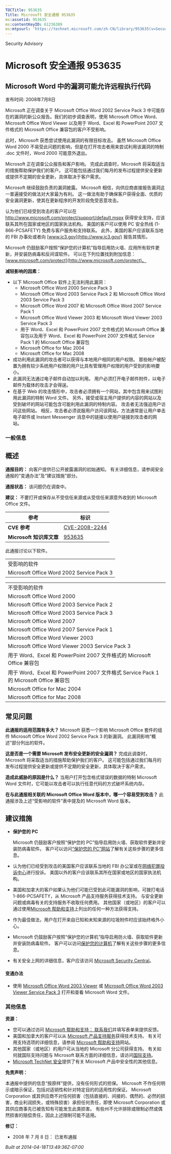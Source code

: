 ```yaml
---
TOCTitle: 953635
Title: Microsoft 安全通报 953635
ms:assetid: 953635
ms:contentKeyID: 61236389
ms:mtpsurl: 'https://technet.microsoft.com/zh-CN/library/953635(v=Security.10)'
---
```


Security Advisory

Microsoft 安全通报 953635
=========================

Microsoft Word 中的漏洞可能允许远程执行代码
-------------------------------------------

发布时间: 2008年7月8日

Microsoft 正在调查关于 Microsoft Office Word 2002 Service Pack 3 中可能存在的漏洞的新公众报告。我们的初步调查表明，使用 Microsoft Office Word、Microsoft Office Word Viewer 以及用于 Word、Excel 和 PowerPoint 2007 文件格式的 Microsoft Office 兼容包的客户不受影响。

此时，Microsoft 获悉尝试使用此漏洞的有限目标攻击。 虽然 Microsoft Office Word 2000 不易受此问题的影响，但是在打开攻击者用来尝试利用该漏洞的特制 .doc 文件时，Word 2000 可能意外退出。

Microsoft 正在调查公众报告和客户影响。 完成此调查时，Microsoft 将采取适当的措施帮助保护我们的客户。 这可能包括通过我们每月的发布过程提供安全更新或提供不定期的安全更新，具体取决于客户需求。

Microsoft 继续鼓励负责的漏洞披露。 Microsoft 相信，向供应商直接报告漏洞这一普遍接受的做法对大家最为有利。 这一做法有助于确保客户获得全面、优质的安全漏洞更新，使其在更新程序的开发阶段免受恶意攻击。

认为他们已经受到攻击的客户可以在 <http://www.microsoft.com/protect/support/default.mspx> 获得安全支持，应该联系其所在国家或地区的国家执法机构。 美国的客户可以使用 PC 安全热线 (1-866-PCSAFETY) 免费与客户服务和支持联系。 此外，美国的客户应该联系当地的 FBI 办事处或者向 [www.ic3.gov](http://www.ic3.gov/) 报告其情形。

Microsoft 仍鼓励客户按照“保护您的计算机”指导启用防火墙、应用所有软件更新，并安装防病毒和反间谍软件。 可以在下列位置找到附加信息： [www.microsoft.com/protect](http://www.microsoft.com/protect)。

**减轻影响的因素：**

-   以下 Microsoft Office 软件上无法利用此漏洞：
    -   Microsoft Office Word 2000 Service Pack 3
    -   Microsoft Office Word 2003 Service Pack 2 和 Microsoft Office Word 2003 Service Pack 3
    -   Microsoft Office Word 2007 和 Microsoft Office Word 2007 Service Pack 1
    -   Microsoft Office Word Viewer 2003 和 Microsoft Word Viewer 2003 Service Pack 3
    -   用于 Word、Excel 和 PowerPoint 2007 文件格式的 Microsoft Office 兼容包以及用于 Word、Excel 和 PowerPoint 2007 文件格式 Service Pack 1 的 Microsoft Office 兼容包
    -   Microsoft Office for Mac 2004
    -   Microsoft Office for Mac 2008
-   成功利用此漏洞的攻击者可以获得与本地用户相同的用户权限。 那些帐户被配置为拥有较少系统用户权限的用户比具有管理用户权限的用户受到的影响要小。
-   此漏洞无法通过电子邮件自动加以利用。 用户必须打开电子邮件附件，以电子邮件为载体的攻击才会得逞。
-   在基于 Web 的攻击情形中，攻击者必须拥有一个网站，其中包含用来试图利用此漏洞的特制 Word 文件。 另外，接受或宿主用户提供的内容的网站以及受到破坏的网站可能包含可能利用此漏洞的特制内容。 攻击者无法强迫用户访问这些网站。 相反，攻击者必须说服用户访问该网站，方法通常是让用户单击电子邮件或 Instant Messenger 消息中的链接以使用户链接到攻击者的网站。

### 一般信息

概述
----

<span></span>
**通报目的：** 向客户提供已公开披露漏洞的初始通知。 有关详细信息，请参阅安全通报的“变通办法”及“建议措施”部分。

**通报状态：** 该问题仍在调查中。

**建议：** 不要打开或保存从不受信任来源或从受信任来源意外收到的 Microsoft Office 文件。

| 参考                     | 标识                                                                             |
|--------------------------|----------------------------------------------------------------------------------|
| **CVE 参考**             | [CVE-2008-2244](http://www.cve.mitre.org/cgi-bin/cvename.cgi?name=cve-2008-2244) |
| **Microsoft 知识库文章** | [953635](http://support.microsoft.com/kb/953635)                                 |

此通报讨论以下软件。

|                                           |
|-------------------------------------------|
| 受影响的软件                              |
| Microsoft Office Word 2002 Service Pack 3 |

|                                                                                        |
|----------------------------------------------------------------------------------------|
| 不受影响的软件                                                                         |
| Microsoft Office Word 2000                                                             |
| Microsoft Office Word 2003 Service Pack 2                                              |
| Microsoft Office Word 2003 Service Pack 3                                              |
| Microsoft Office Word 2007                                                             |
| Microsoft Office Word 2007 Service Pack 1                                              |
| Microsoft Office Word Viewer 2003                                                      |
| Microsoft Office Word Viewer 2003 Service Pack 3                                       |
| 用于 Word、Excel 和 PowerPoint 2007 文件格式的 Microsoft Office 兼容包                 |
| 用于 Word、Excel 和 PowerPoint 2007 文件格式 Service Pack 1 的 Microsoft Office 兼容包 |
| Microsoft Office for Mac 2004                                                          |
| Microsoft Office for Mac 2008                                                          |

常见问题
--------

<span></span>
**此通报的适用范围有多大？**
Microsoft 获悉一个影响 Microsoft Office 套件的组件 Microsoft Office Word 2002 Service Pack 3 的新漏洞。 此漏洞影响“概述”部分列出的软件。

**这是否是一个需要 Microsoft 发布安全更新的安全漏洞？**
完成此调查时，Microsoft 将采取适当的措施帮助保护我们的客户。 这可能包括通过我们每月的发布过程提供安全更新或提供不定期的安全更新，具体取决于客户需求。

**造成此威胁的原因是什么？**
当用户打开包含格式错误的数据的特制 Microsoft Word 文件时，它可能以攻击者可以执行任意代码的方式破坏系统内存。

**在与此通报相关联的 Microsoft Office Word 版本中，哪一个容易受到攻击？**
此通报涉及上述“受影响的软件”表中提及的 Microsoft Word 版本。

建议措施
--------

<span></span>
-   **保护您的 PC**

    Microsoft 仍鼓励客户按照“保护您的 PC”指导启用防火墙、获取软件更新并安装防病毒软件。 客户可以访问[“保护您的 PC”网站](http://www.microsoft.com/protect)了解有关这些步骤的更多信息。

-   认为他们已经受到攻击的美国客户应该联系当地的 FBI 办公室或在[网络犯罪投诉中心](http://go.microsoft.com/fwlink/?linkid=79545)进行投诉。 美国以外的客户应该联系其所在国家或地区的国家执法机构。
-   美国和加拿大的客户如果认为他们可能已受到此可能漏洞的影响，可拨打电话 1-866-PCSAFETY，从 Microsoft 产品支持服务获得技术支持。 与安全更新问题或病毒有关的支持服务不收取任何费用。 其他国家（或地区）的客户可以通过使用[Microsoft 帮助和支持](http://support.microsoft.com/default.aspx?ln=zh-cn)上列出的任何一种方法获得支持。
-   作为最佳做法，用户在打开来自已知和未知来源的垃圾附件时应该始终格外小心。
-   Microsoft 仍鼓励客户按照“保护您的计算机”指导启用防火墙、获取软件更新并安装防病毒软件。 客户可以访问[保护您的计算机](http://www.microsoft.com/protect/computer/default.mspx)了解有关这些步骤的更多信息。
-   有关安全上网的详细信息，客户应该访问 [Microsoft Security Central](http://www.microsoft.com/security/default.mspx)。

#### 变通办法

-   使用 [Microsoft Office Word 2003 Viewer](http://www.microsoft.com/downloads/details.aspx?familyid=95e24c87-8732-48d5-8689-ab826e7b8fdf&displaylang=en) 或 [Microsoft Office Word 2003 Viewer Service Pack 3](http://www.microsoft.com/downloads/details.aspx?familyid=c6e56e97-17d7-4c48-9b2e-474cb3cdcc45&displaylang=en) 打开和查看 Microsoft Word 文件。

### 其他信息

**资源：**

-   您可以通过访问 [Microsoft 帮助和支持： 联系我们](https://support.microsoft.com/common/survey.aspx?scid=sw;en;1257&amp;showpage=1&amp;ws=technet&amp;sd=tech)并填写表单来提供反馈。
-   美国和加拿大的客户可以从 [Microsoft 产品支持服务](http://go.microsoft.com/fwlink/?linkid=21131)获得技术支持。 有关可用支持选项的详细信息，请参阅 [Microsoft 帮助和支持](http://support.microsoft.com/default.aspx?ln=zh-cn)网站。
-   其他国家（或地区）的用户可从当地的 Microsoft 分公司获得支持。 有关如何就国际支持问题与 Microsoft 联系方面的详细信息，请访问[国际支持](http://go.microsoft.com/fwlink/?linkid=21155)。
-   [Microsoft TechNet 安全](http://go.microsoft.com/fwlink/?linkid=21132)提供了有关 Microsoft 产品中安全性的其他信息。

**免责声明：**

本通报中提供的信息“按原样”提供，没有任何形式的担保。 Microsoft 不作任何明示或暗示保证，包括对适销性和针对特定目的的适用性的保证。 Microsoft Corporation 或其供应商不对任何损害（包括直接的、间接的、偶然的、必然的损害，商业利润损失，或特殊损害）承担任何责任，即使 Microsoft Corporation 或其供应商事先已被告知有可能发生此类损害。 有些州不允许排除或限制必然或偶然损害的赔偿责任，因此上述限制可能不适用。

**修订：**

-   2008 年 7 月 8 日： 已发布通报

*Built at 2014-04-18T13:49:36Z-07:00*
